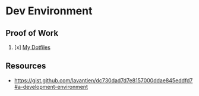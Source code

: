 # Dev Environment

## Proof of Work

1. [x] [My Dotfiles](https://github.com/lavantien/dotfiles)

## Resources

- <https://gist.github.com/lavantien/dc730dad7d7e8157000ddae845eddfd7#a-development-environment>
